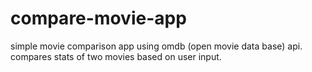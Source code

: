 # compare-movie-app

simple movie comparison app using omdb (open movie data base) api. compares stats of two movies based on user input.
